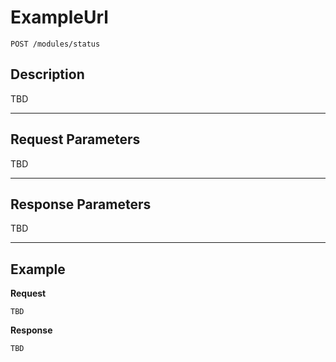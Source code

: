# ExampleUrl

    POST /modules/status

## Description

TBD

***

## Request Parameters

TBD

***

## Response Parameters

TBD

***

## Example
**Request**

    TBD

**Response**

    TBD

